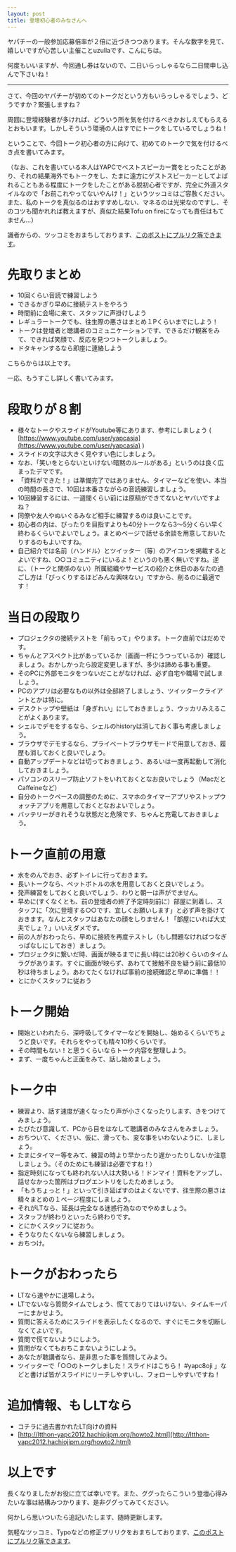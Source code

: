 ```yaml
---
layout: post
title: 登壇初心者のみなさんへ
---
```


ヤパチーの一般参加応募倍率が２倍に近づきつつあります。そんな数字を見て、嬉しいですが心苦しい主催ことuzullaです、こんにちは。

何度もいいますが、今回通し券はないので、二日いらっしゃるなら二日間申し込んで下さいね！

***

さて、今回のヤパチーが初めてのトークだという方もいらっしゃるでしょう、どうですか？緊張しますね？

周囲に登壇経験者が多ければ、どういう所を気を付けるべきかおしえてもらえるとおもいます。しかしそういう環境の人はすでにトークをしているでしょうね！


ということで、今回トーク初心者の方に向けて、初めてのトークで気を付けるべき点を書いてみます。

（なお、これを書いている本人はYAPCでベストスピーカー賞をとったことがあり、それの結果海外でもトークをし、たまに遠方にゲストスピーカーとしてよばれることもある程度にトークをしたことがある脱初心者ですが、完全に外道スタイルなので「お前これやってないやんけ！」というツッコミはご容赦ください。また、私のトークを真似るのはおすすめしない、マネるのは光栄なのですし、そのコツも聞かれれば教えますが、真似た結果Tofu on fireになっても責任はもてません…）

識者からの、ツッコミをおまちしております、[このポストにプルリク等できます](https://github.com/hachiojipm/yapcasia-8oji-2016mid/tree/gh-pages/_posts/2016-06-11-for-beginner-talker.md)。


# 先取りまとめ

- 10回くらい音読で練習しよう
- できるかぎり早めに接続テストをやろう
- 時間前に会場に来て、スタッフに声掛けしよう
- レギュラートークでも、往生際の悪さはまとめ１Pくらいまでにしよう！
- トークは登壇者と聴講者のコミュニケーションです、できるだけ観客をみて、できれば笑顔で、反応を見つつトークしましょう。
- ドタキャンするなら即座に連絡しよう

こちらからは以上です。


一応、もうすこし詳しく書いてみます。


# 段取りが８割

- 様々なトークやスライドがYoutube等にあります、参考にしましょう ( [https://www.youtube.com/user/yapcasia](https://www.youtube.com/user/yapcasia) )
- スライドの文字は大きく見やすい色にしましょう。
- なお、「笑いをとらないといけない暗黙のルールがある」というのは良く広まったデマです。
- 「資料ができた！」は準備完了ではありません、タイマーなどを使い、本当の時間の長さで、10回は本番さながらの音読練習しましょう。
- 10回練習するには、一週間くらい前には原稿ができてないとヤバいですよね？
- 同僚や友人やぬいぐるみなど相手に練習するのは良いことです。
- 初心者の内は、ぴったりを目指すよりも40分トークなら3〜5分くらい早く終わるくらいでよいでしょう。まとめページで話せる余談を用意しておいたりするのもよいですね。
- 自己紹介では名前（ハンドル）とツイッター（等）のアイコンを掲載するとよいですね、○○コミュニティにいるよ！というのも悪く無いですね。逆に、（トークと関係のない）所属組織やサービスの紹介と休日のあなたの過ごし方は「びっくりするほどみんな興味ない」ですから、削るのに最適です！


# 当日の段取り

- プロジェクタの接続テストを「前もって」やります。トーク直前ではだめです。
- ちゃんとアスペクト比があっているか（画面一杯にうつっているか）確認しましょう。おかしかったら設定変更しますが、多少は諦める事も重要。
- そのPCに外部モニタをつないだことがなければ、必ず自宅や職場で試しましょう。
- PCのアプリは必要なもの以外は全部終了しましょう、ツイッタークライアントとかは特に。
- デスクトップや壁紙は「身ぎれい」にしておきましょう、ウッカリみえることがよくあります。
- シェルでデモをするなら、シェルのhistoryは消しておく事も考慮しましょう。
- ブラウザでデモするなら、プライベートブラウザモードで用意しておき、履歴も消しておくと良いでしょう。
- 自動アップデートなどは切っておきましょう、あるいは一度再起動して消化しておきましょう。
- パソコンのスリープ防止ソフトをいれておくとなお良いでしょう（MacだとCaffeineなど）
- 自分のトークペースの調整のために、スマホのタイマーアプリやストップウォッチアプリを用意しておくとなおよいでしょう。
- バッテリーがきれそうな状態だと危険です、ちゃんと充電しておきましょう。


# トーク直前の用意

- 水をのんでおき、必ずトイレに行っておきます。
- 長いトークなら、ペットボトルの水を用意しておくと良いでしょう。
- 発声練習をしておくと良いでしょう、わりと朝一は声がでません。
- 早めに(すくなくとも、前の登壇者の終了予定時刻前に）部屋に到着し、スタッフに「次に登壇する○○です、宜しくお願いします」と必ず声を掛けておきます。なんとスタッフはあなたの顔をしりません！「部屋にいれば大丈夫でしょ？」いいえダメです。
- 前の人がおわったら、早めに接続を再度テストし（もし問題なければつなぎっぱなしにしておき）ましょう。
- プロジェクタに繋いだ時、画面が映るまでに長い時には20秒くらいのタイムラグがあります。すぐに画面が映らず、あわてて接触不良を疑う前に最低10秒は待ちましょう。あわてたくなければ事前の接続確認と早めに準備！！
- とにかくスタッフに従おう


# トーク開始

- 開始といわれたら、深呼吸してタイマーなどを開始し、始めるくらいでちょうど良いです。それらをやっても精々10秒くらいです。
- その時間もない！と思うくらいならトーク内容を整理しよう。
- まず、一度ちゃんと正面をみて、話し始めましょう。


# トーク中

- 練習より、話す速度が速くなったり声が小さくなったりします、きをつけてみましょう。
- たびたび意識して、PCから目をはなして聴講者のみなさんをみましょう。
- おちついて、ください、仮に、滑っても、変な事をいわないように、しましょう。
- たまにタイマー等をみて、練習の時より早かったり遅かったりしないか注意しましょう。（そのためにも練習は必要ですね！）
- 指定時刻になっても終われない人は大勢いる！ドンマイ！資料をアップし、話せなかった箇所はブログエントリをしたためましょう。
- 「もうちょっと！」といって引き延ばすのはよくないです、往生際の悪さは精々まとめの１ページ程度にしましょう。
- それがLTなら、延長は完全なる迷惑行為なのでやめましょう。
- スタッフが終わりといったら終わりです。
- とにかくスタッフに従おう。
- そうなりたくないなら練習しましょう。
- おちつけ。


# トークがおわったら

- LTなら速やかに退場しよう。
- LTでないなら質問タイムでしょう、慌てておりてはいけない、タイムキーパーにまかせよう。
- 質問に答えるためにスライドを表示したくなるので、すぐにモニタを切断しなくてよいです。
- 質問で慌てないようにしよう。
- 質問がなくてもおちこまないようにしよう。
- あなたが聴講者なら、是非思った事を質問してみよう。
- ツイッターで「○○のトークしました！スライドはこちら！ #yapc8oji 」などと書けば皆がスライドにリーチしやすいし、フォローしやすいですね！


# 追加情報、もしLTなら

- コチラに過去書かれたLT向けの資料
- [http://ltthon-yapc2012.hachiojipm.org/howto2.html](http://ltthon-yapc2012.hachiojipm.org/howto2.html)



# 以上です

長くなりましたがお役に立てば幸いです。また、ググったらこういう登壇心得みたいな事は結構みつかります、是非ググってみてください。

何かしら思いついたら追記いたします、随時更新します。

気軽なツッコミ、Typoなどの修正プリリクをおまちしております、[このポストにプルリク等できます](https://github.com/hachiojipm/yapcasia-8oji-2016mid/tree/gh-pages/_posts/2016-06-11-for-beginner-talker.md)。


